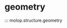 <!--
 * @Author: TMJ
 * @Date: 2024-02-16 16:20:44
 * @LastEditors: TMJ
 * @LastEditTime: 2024-02-16 16:20:55
 * @Description: 请填写简介
-->
# geometry

::: molop.structure.geometry
